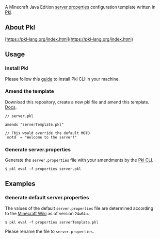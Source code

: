 A Minecraft Java Edition [server.properties](https://minecraft.wiki/w/Server.properties) configuration template written in [Pkl](https://github.com/apple/pkl).

## About Pkl
[https://pkl-lang.org/index.html](https://pkl-lang.org/index.html)

## Usage
### Install Pkl
Please follow this [guide](https://pkl-lang.org/main/current/pkl-cli/index.html#installation) to install Pkl CLI in your machine.

### Amend the template
Download this repository, create a new pkl file and amend this template. [Docs](https://pkl-lang.org/main/current/language-tutorial/02_filling_out_a_template.html).


```pkl
// server.pkl

amends "serverTemplate.pkl"

// This would override the default MOTD
`motd` = "Welcome to the server!"
```

### Generate server.properties
Generate the `server.properties` file with your amendments by the [Pkl CLI](https://pkl-lang.org/main/current/pkl-cli/index.html).

`$ pkl eval -f properties server.pkl`

## Examples
### Generate default server.properties
The values of the default `server.properties` file are determined according to the [Minecraft Wiki](https://minecraft.wiki/w/Server.properties) as of version `24w04a`.

`$ pkl eval -f properties serverTemplate.pkl`

Please rename the file to `server.properties`.
